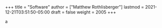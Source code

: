 +++
title = "Software"
author = ["Matthew Rothlisberger"]
lastmod = 2021-12-21T03:51:50-05:00
draft = false
weight = 2005
+++

a
